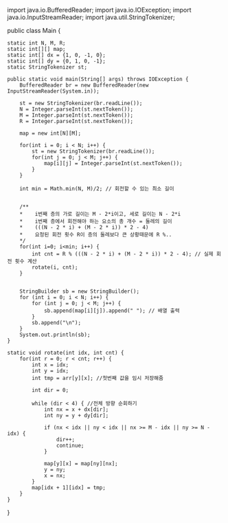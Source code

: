 import java.io.BufferedReader;
import java.io.IOException;
import java.io.InputStreamReader;
import java.util.StringTokenizer;

public class Main {

    static int N, M, R;
    static int[][] map;
    static int[] dx = {1, 0, -1, 0};
    static int[] dy = {0, 1, 0, -1};
    static StringTokenizer st;

    public static void main(String[] args) throws IOException {
        BufferedReader br = new BufferedReader(new InputStreamReader(System.in));

        st = new StringTokenizer(br.readLine());
        N = Integer.parseInt(st.nextToken());
        M = Integer.parseInt(st.nextToken());
        R = Integer.parseInt(st.nextToken());

        map = new int[N][M];

        for(int i = 0; i < N; i++) {
            st = new StringTokenizer(br.readLine());
            for(int j = 0; j < M; j++) {
                map[i][j] = Integer.parseInt(st.nextToken());
            }
        }

        int min = Math.min(N, M)/2; // 회전할 수 있는 최소 길이


        /**
        *    i번째 층의 가로 길이는 M - 2*i이고, 세로 길이는 N - 2*i
        *    i번째 층에서 회전해야 하는 요소의 총 개수 = 둘레의 길이
        *    (((N - 2 * i) + (M - 2 * i)) * 2 - 4)
        *    요청된 회전 횟수 R이 층의 둘레보다 큰 상황때문에 R %..
        */
        for(int i=0; i<min; i++) {
            int cnt = R % (((N - 2 * i) + (M - 2 * i)) * 2 - 4); // 실제 회전 횟수 계산
            rotate(i, cnt);
        }

        
        StringBuilder sb = new StringBuilder();
        for (int i = 0; i < N; i++) {
            for (int j = 0; j < M; j++) {
                sb.append(map[i][j]).append(" "); // 배열 출력
            }
            sb.append("\n");
        }
        System.out.println(sb);
    }

    static void rotate(int idx, int cnt) {
        for(int r = 0; r < cnt; r++) {
            int x = idx;
            int y = idx;
            int tmp = arr[y][x]; //첫번째 값을 임시 저장해줌

            int dir = 0;

            while (dir < 4) { //전체 방향 순회하기
                int nx = x + dx[dir];
                int ny = y + dy[dir];

                if (nx < idx || ny < idx || nx >= M - idx || ny >= N - idx) {
                    dir++;
                    continue;
                }

                map[y][x] = map[ny][nx];
                y = ny;
                x = nx;
            }
            map[idx + 1][idx] = tmp;
        }
    }
}
